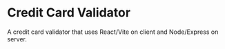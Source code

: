 # Credit Card Validator

A credit card validator that uses React/Vite on client and Node/Express on server.